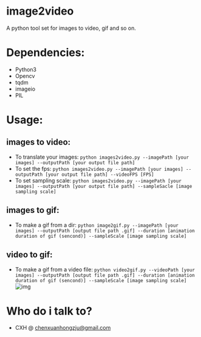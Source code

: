 # image2video
A python tool set for images to video, gif and so on.

# Dependencies:
- Python3
- Opencv
- tqdm
- imageio
- PIL

# Usage:
## images to video:
- To translate your images: `python images2video.py --imagePath [your images] --outputPath [your output file path]`
- To set the fps: `python images2video.py --imagePath [your images] --outputPath [your output file path] --videoFPS [FPS]`
- To set sampling scale: `python images2video.py --imagePath [your images] --outputPath [your output file path] --sampleSacle [image sampling scale]`

## images to gif:
- To make a gif from a dir: `python image2gif.py --imagePath [your images] --outputPath [output file path .gif] --duration [animation duration of gif (sencond)] --sampleScale [image sampling scale]`

## video to gif:
- To make a gif from a video file: `python video2gif.py --videoPath [your images] --outputPath [output file path .gif] --duration [animation duration of gif (sencond)] --sampleScale [image sampling scale]`
![img](https://github.com/XHChen0528/image2video/blob/master/monet.gif)

# Who do i talk to?
- CXH @ chenxuanhongzju@gmail.com
